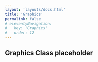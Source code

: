 ```yaml
---
layout: 'layouts/docs.html'
title: 'Graphics'
permalink: false
# eleventyNavigation:
#   key: 'Graphics'
#   order: 12
---
```


## Graphics Class placeholder

